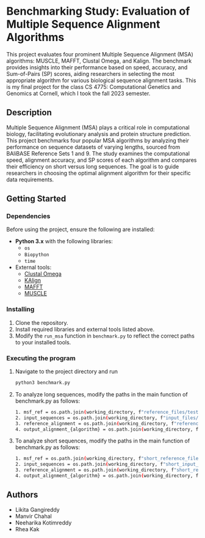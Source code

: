 # Benchmarking Study: Evaluation of Multiple Sequence Alignment Algorithms

This project evaluates four prominent Multiple Sequence Alignment (MSA) algorithms: MUSCLE, MAFFT, Clustal Omega, and Kalign. The benchmark provides insights into their performance based on speed, accuracy, and Sum-of-Pairs (SP) scores, aiding researchers in selecting the most appropriate algorithm for various biological sequence alignment tasks. This is my final project for the class CS 4775: Computational Genetics and Genomics at Cornell, which I took the fall 2023 semester.

## Description

Multiple Sequence Alignment (MSA) plays a critical role in computational biology, facilitating evolutionary analysis and protein structure prediction. This project benchmarks four popular MSA algorithms by analyzing their performance on sequence datasets of varying lengths, sourced from BAliBASE Reference Sets 1 and 9. The study examines the computational speed, alignment accuracy, and SP scores of each algorithm and compares their efficiency on short versus long sequences. The goal is to guide researchers in choosing the optimal alignment algorithm for their specific data requirements.

## Getting Started

### Dependencies

Before using the project, ensure the following are installed:
- **Python 3.x** with the following libraries:
  - `os`
  - `Biopython`
  - `time`
- External tools:
  - [Clustal Omega](http://www.clustal.org/omega/)
  - [KAlign](https://github.com/TimoLassmann/kalign)
  - [MAFFT](https://mafft.cbrc.jp/alignment/software/)
  - [MUSCLE](https://github.com/rcedgar/muscle?tab=readme-ov-file)

### Installing

1. Clone the repository.
2. Install required libraries and external tools listed above.
3. Modify the `run_msa` function in `benchmark.py` to reflect the correct paths to your installed tools.

### Executing the program
1. Navigate to the project directory and run 
     ```bash
     python3 benchmark.py
2. To analyze long sequences, modify the paths in the main function of benchmark.py as follows:
    ```bash
    1. msf_ref = os.path.join(working_directory, f"reference_files/test{i}_ref.msf")
    2. input_sequences = os.path.join(working_directory, f"input_files/test{i}_input.fasta")
    3. reference_alignment = os.path.join(working_directory, f"reference_files/test{i}_ref.fasta")
    4. output_alignment_{algorithm} = os.path.join(working_directory, f"output_files/{algorithm}/test{i}_output.fasta")
3. To analyze short sequences, modify the paths in the main function of benchmark.py as follows:
    ```bash
    1. msf_ref = os.path.join(working_directory, f"short_reference_files/test{i}_ref.msf")
    2. input_sequences = os.path.join(working_directory, f"short_input_files/test{i}_input.fasta")
    3. reference_alignment = os.path.join(working_directory, f"short_reference_files/test{i}_ref.fasta")
    4. output_alignment_{algorithm} = os.path.join(working_directory, f"short_output_files/{algorithm}/test{i}_output.fasta")

## Authors
* Likita Gangireddy
* Manvir Chahal
* Neeharika Kotimreddy
* Rhea Kak

